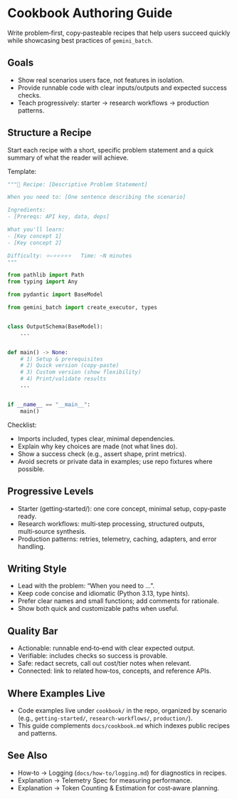 # Cookbook Authoring Guide

Write problem‑first, copy‑pasteable recipes that help users succeed quickly while showcasing best practices of `gemini_batch`.

## Goals

- Show real scenarios users face, not features in isolation.
- Provide runnable code with clear inputs/outputs and expected success checks.
- Teach progressively: starter → research workflows → production patterns.

## Structure a Recipe

Start each recipe with a short, specific problem statement and a quick summary of what the reader will achieve.

Template:

```python
"""🎯 Recipe: [Descriptive Problem Statement]

When you need to: [One sentence describing the scenario]

Ingredients:
- [Prereqs: API key, data, deps]

What you'll learn:
- [Key concept 1]
- [Key concept 2]

Difficulty: ⭐–⭐⭐⭐⭐⭐   Time: ~N minutes
"""

from pathlib import Path
from typing import Any

from pydantic import BaseModel

from gemini_batch import create_executor, types


class OutputSchema(BaseModel):
    ...


def main() -> None:
    # 1) Setup & prerequisites
    # 2) Quick version (copy‑paste)
    # 3) Custom version (show flexibility)
    # 4) Print/validate results
    ...


if __name__ == "__main__":
    main()
```

Checklist:

- Imports included, types clear, minimal dependencies.
- Explain why key choices are made (not what lines do).
- Show a success check (e.g., assert shape, print metrics).
- Avoid secrets or private data in examples; use repo fixtures where possible.

## Progressive Levels

- Starter (getting‑started/): one core concept, minimal setup, copy‑paste ready.
- Research workflows: multi‑step processing, structured outputs, multi‑source synthesis.
- Production patterns: retries, telemetry, caching, adapters, and error handling.

## Writing Style

- Lead with the problem: “When you need to …”.
- Keep code concise and idiomatic (Python 3.13, type hints).
- Prefer clear names and small functions; add comments for rationale.
- Show both quick and customizable paths when useful.

## Quality Bar

- Actionable: runnable end‑to‑end with clear expected output.
- Verifiable: includes checks so success is provable.
- Safe: redact secrets, call out cost/tier notes when relevant.
- Connected: link to related how‑tos, concepts, and reference APIs.

## Where Examples Live

- Code examples live under `cookbook/` in the repo, organized by scenario (e.g., `getting-started/`, `research-workflows/`, `production/`).
- This guide complements `docs/cookbook.md` which indexes public recipes and patterns.

## See Also

- How‑to → Logging (`docs/how-to/logging.md`) for diagnostics in recipes.
- Explanation → Telemetry Spec for measuring performance.
- Explanation → Token Counting & Estimation for cost‑aware planning.
